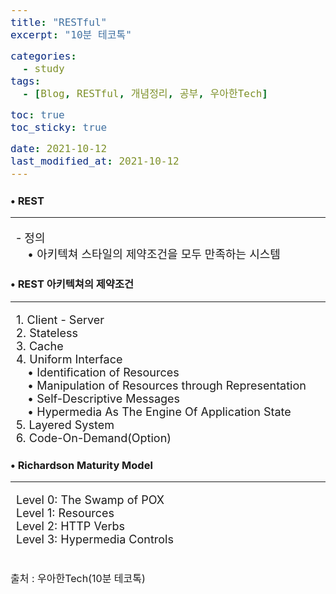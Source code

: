 ```yaml
---
title: "RESTful"
excerpt: "10분 테코톡"

categories:
  - study
tags:
  - [Blog, RESTful, 개념정리, 공부, 우아한Tech]

toc: true
toc_sticky: true

date: 2021-10-12
last_modified_at: 2021-10-12
---
```


### • REST
<hr>
<p>
&ensp;- 정의<br>  
&emsp;&ensp;• 아키텍쳐 스타일의 제약조건을 모두 만족하는 시스템
</p>

### • REST 아키텍쳐의 제약조건
<hr>
<p>
&ensp;1. Client - Server<br>
&ensp;2. Stateless<br>
&ensp;3. Cache<br>
&ensp;4. Uniform Interface<br>
&emsp;&ensp;• Identification of Resources<br>
&emsp;&ensp;• Manipulation of Resources through Representation<br>
&emsp;&ensp;• Self-Descriptive Messages<br>
&emsp;&ensp;• Hypermedia As The Engine Of Application State<br>
&ensp;5. Layered System<br>
&ensp;6. Code-On-Demand(Option)<br>
</p>

### • Richardson Maturity Model
<hr>
<p>
&ensp;Level 0: The Swamp of POX<br>  
&ensp;Level 1: Resources<br>  
&ensp;Level 2: HTTP Verbs<br>  
&ensp;Level 3: Hypermedia Controls<br>  
</p>
<p style="margin-bottom: -1px;">
<br>
<span>출처 : 우아한Tech(10분 테코톡)</span>
</p>
<style>
	p{
		font-size: 18px;
	}
	table{
		display: flex; justify-content: center;
	}
	th{
		text-align: center;	
	}
	th, td{
		border: 1px solid; font-size: 17px;
	}
	span{
		font-size: 16px;
	}
</style>
